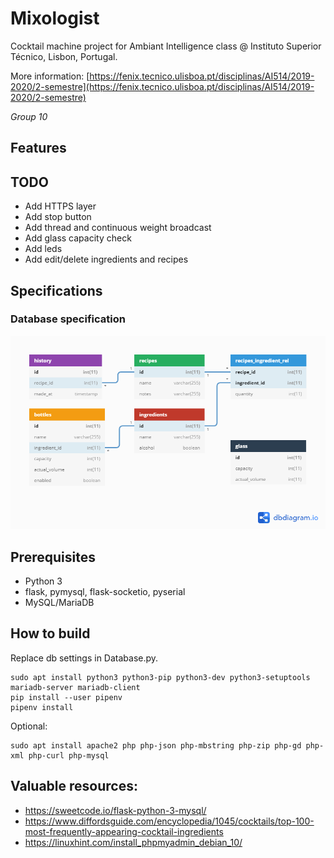 # Mixologist

Cocktail machine project for Ambiant Intelligence class @ Instituto Superior Técnico, Lisbon, Portugal.

More information: [https://fenix.tecnico.ulisboa.pt/disciplinas/AI514/2019-2020/2-semestre](https://fenix.tecnico.ulisboa.pt/disciplinas/AI514/2019-2020/2-semestre)

*Group 10*

## Features

## TODO
- Add HTTPS layer
- Add stop button
- Add thread and continuous weight broadcast
- Add glass capacity check
- Add leds
- Add edit/delete ingredients and recipes

## Specifications

### Database specification

![Database relationship diagram](database.png "Database relationship diagram")

## Prerequisites

- Python 3
- flask, pymysql, flask-socketio, pyserial
- MySQL/MariaDB

## How to build

Replace db settings in Database.py.
```
sudo apt install python3 python3-pip python3-dev python3-setuptools mariadb-server mariadb-client
pip install --user pipenv
pipenv install
```
Optional:
```
sudo apt install apache2 php php-json php-mbstring php-zip php-gd php-xml php-curl php-mysql

```

## Valuable resources:

- https://sweetcode.io/flask-python-3-mysql/
- https://www.diffordsguide.com/encyclopedia/1045/cocktails/top-100-most-frequently-appearing-cocktail-ingredients
- https://linuxhint.com/install_phpmyadmin_debian_10/